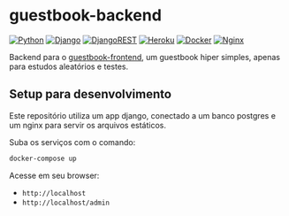 # guestbook-backend

[![Python](https://img.shields.io/badge/python-%2314354C.svg?style=flat&logo=python&logoColor=white)](https://www.python.org/)
[![Django](https://img.shields.io/badge/django-%23092E20.svg?style=flat&logo=django&logoColor=white)](https://www.djangoproject.com/)
[![DjangoREST](https://img.shields.io/badge/DJANGO-REST-ff1709?style=flat&logo=django&logoColor=white&color=ff1709&labelColor=gray)](https://www.django-rest-framework.org/)
[![Heroku](https://img.shields.io/badge/heroku-%23430098.svg?style=flat&logo=heroku&logoColor=white)](https://www.heroku.com)
[![Docker](https://img.shields.io/badge/docker-%230db7ed.svg?style=flat&logo=docker&logoColor=white)](https://www.docker.com/)
[![Nginx](https://img.shields.io/badge/nginx-%23009639.svg?style=flat&logo=nginx&logoColor=white)](https://www.nginx.com/)

Backend para o [guestbook-frontend](https://github.com/renanstn/guestbook-frontend),
um guestbook hiper simples, apenas para estudos aleatórios e testes.

## Setup para desenvolvimento

Este repositório utiliza um app django, conectado a um banco postgres e um
nginx para servir os arquivos estáticos.

Suba os serviços com o comando:

```sh
docker-compose up
```

Acesse em seu browser:

- `http://localhost`
- `http://localhost/admin`
